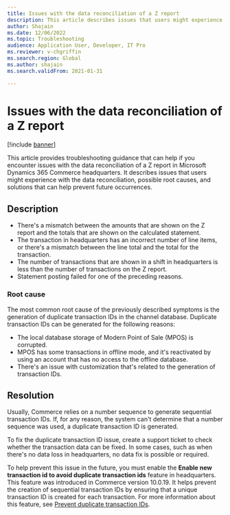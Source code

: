 ```yaml
---
title: Issues with the data reconciliation of a Z report
description: This article describes issues that users might experience with the data reconciliation of a Z report in Commerce headquarters. It also describes possible root causes and solutions that can help prevent future occurrences.
author: Shajain
ms.date: 12/06/2022
ms.topic: Troubleshooting
audience: Application User, Developer, IT Pro
ms.reviewer: v-chgriffin
ms.search.region: Global
ms.author: shajain
ms.search.validFrom: 2021-01-31

---
```


# Issues with the data reconciliation of a Z report

[!include [banner](../../includes/banner.md)]

This article provides troubleshooting guidance that can help if you encounter issues with the data reconciliation of a Z report in Microsoft Dynamics 365 Commerce headquarters. It describes issues that users might experience with the data reconciliation, possible root causes, and solutions that can help prevent future occurrences.

## Description

- There's a mismatch between the amounts that are shown on the Z report and the totals that are shown on the calculated statement.
- The transaction in headquarters has an incorrect number of line items, or there's a mismatch between the line total and the total for the transaction.
- The number of transactions that are shown in a shift in headquarters is less than the number of transactions on the Z report.
- Statement posting failed for one of the preceding reasons.

### Root cause

The most common root cause of the previously described symptoms is the generation of duplicate transaction IDs in the channel database. Duplicate transaction IDs can be generated for the following reasons:

- The local database storage of Modern Point of Sale (MPOS) is corrupted.
- MPOS has some transactions in offline mode, and it's reactivated by using an account that has no access to the offline database.
- There's an issue with customization that's related to the generation of transaction IDs.

## Resolution

Usually, Commerce relies on a number sequence to generate sequential transaction IDs. If, for any reason, the system can't determine that a number sequence was used, a duplicate transaction ID is generated. 

To fix the duplicate transaction ID issue, create a support ticket to check whether the transaction data can be fixed. In some cases, such as when there's no data loss in headquarters, no data fix is possible or required.

To help prevent this issue in the future, you must enable the **Enable new transaction id to avoid duplicate transaction ids** feature in headquarters. This feature was introduced in Commerce version 10.0.19. It helps prevent the creation of sequential transaction IDs by ensuring that a unique transaction ID is created for each transaction. For more information about this feature, see [Prevent duplicate transaction IDs](../channel-setup-retail.md#ensure-unique-transaction-ids).
